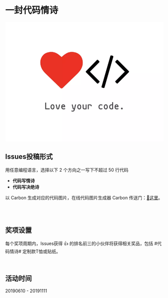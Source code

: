 # 一封代码情诗

![logo](./logo.png)

## Issues投稿形式

  用任意编程语言，选择以下 2 个方向之一写下不超过 50 行代码

  * **代码写情诗**
  * **代码写决绝诗**

以 Carbon 生成对应的代码图片，在线代码图片生成器 Carbon 传送门：[👀这里](https://carbon.now.sh)。
  
<br/>
<br/>

## 奖项设置

每个奖项周期内，Issues获得 👍 的排名前三的小伙伴将获得相关奖品，包括 #代码情诗# 定制款T恤或贴纸。
  
<br/>
  
## 活动时间

20190610 - 20191111

